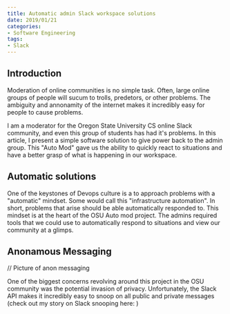 ```yaml
---
title: Automatic admin Slack workspace solutions
date: 2019/01/21
categories:
- Software Engineering
tags:
- Slack
---
```


## Introduction

Moderation of online communities is no simple task. Often, large online groups of people will sucum to trolls, predetors, or other problems. The ambiguity and annonamity of the internet makes it incredibly easy for people to cause problems. 

I am a moderator for the Oregon State University CS online Slack community, and even this group of students has had it's problems. In this article, I present a simple software solution to give power back to the admin group. This "Auto Mod" gave us the ability to quickly react to situations and have a better grasp of what is happening in our workspace.

## Automatic solutions

One of the keystones of Devops culture is a to approach problems with a "automatic" mindset. Some would call this "infrastructure automation". In short, problems that arise should be able automatically responded to. This mindset is at the heart of the OSU Auto mod project. The admins required tools that we could use to automatically respond to situations and view our community at a glimps. 

## Anonamous Messaging

// Picture of anon messaging

One of the biggest concerns revolving around this project in the OSU community was the potential invasion of privacy. Unfortunately, the Slack API makes it incredibly easy to snoop on all public and private messages (check out my story on Slack snooping here: )


